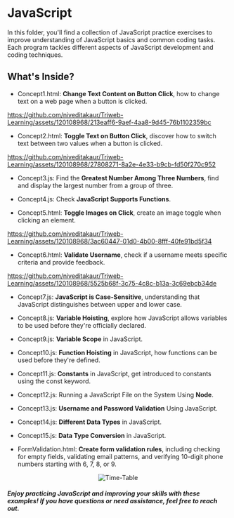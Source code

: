 # JavaScript

In this folder, you'll find a collection of JavaScript practice exercises to improve understanding of JavaScript basics and common coding tasks. Each program tackles different aspects of JavaScript development and coding techniques.

## What's Inside?

- Concept1.html: **Change Text Content on Button Click**, how to change text on a web page when a button is clicked.

https://github.com/niveditakaur/Triweb-Learning/assets/120108968/213eaff6-9aef-4aa8-9d45-76b1102359bc

- Concept2.html: **Toggle Text on Button Click**, discover how to switch text between two values when a button is clicked.

https://github.com/niveditakaur/Triweb-Learning/assets/120108968/27808271-8a2e-4e33-b9cb-fd50f270c952

- Concept3.js: Find the **Greatest Number Among Three Numbers**, find and display the largest number from a group of three.

- Concept4.js: Check **JavaScript Supports Functions**.

- Concept5.html: **Toggle Images on Click**, create an image toggle when clicking an element.

https://github.com/niveditakaur/Triweb-Learning/assets/120108968/3ac60447-01d0-4b00-8fff-40fe91bd5f34

- Concept6.html: **Validate Username**, check if a username meets specific criteria and provide feedback.

https://github.com/niveditakaur/Triweb-Learning/assets/120108968/5525b68f-3c75-4c8c-b13a-3c69ebcb34de

- Concept7.js: **JavaScript is Case-Sensitive**, understanding that JavaScript distinguishes between upper and lower case.

- Concept8.js: **Variable Hoisting**, explore how JavaScript allows variables to be used before they're officially declared.

- Concept9.js: **Variable Scope** in JavaScript.

- Concept10.js: **Function Hoisting** in JavaScript, how functions can be used before they're defined.

- Concept11.js: **Constants** in JavaScript, get introduced to constants using the const keyword.

- Concept12.js: Running a JavaScript File on the System Using **Node**.

- Concept13.js: **Username and Password Validation** Using JavaScript.

- Concept14.js: **Different Data Types** in JavaScript.

- Concept15.js: **Data Type Conversion** in JavaScript.

- FormValidation.html: **Create form validation rules**, including checking for empty fields, validating email patterns, and verifying 10-digit phone numbers starting with 6, 7, 8, or 9.

<p align="center">
<img alt="Time-Table" src="https://github.com/niveditakaur/Triweb-Learning/assets/120108968/f3818fff-96cb-4a18-9a7b-c9f09dde96db">
</p>

#### *Enjoy practicing JavaScript and improving your skills with these examples! If you have questions or need assistance, feel free to reach out.*